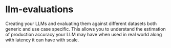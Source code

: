 # llm-evaluations
Creating your LLMs and evaluating them against different datasets both generic and use case specific. This allows you to understand the estimation of production accuracy your LLM may have when used in real world along with latency it can have with scale.
